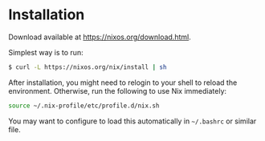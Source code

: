 # Installation

Download available at https://nixos.org/download.html.

Simplest way is to run:

```bash
$ curl -L https://nixos.org/nix/install | sh
```

After installation, you might need to relogin to your shell to
reload the environment. Otherwise, run the following to use
Nix immediately:

```bash
source ~/.nix-profile/etc/profile.d/nix.sh
```

You may want to configure to load this automatically in `~/.bashrc` or similar
file.